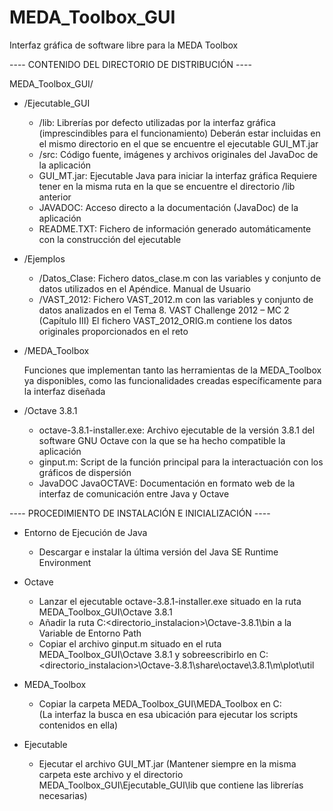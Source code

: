 # MEDA_Toolbox_GUI
Interfaz gráfica de software libre para la MEDA Toolbox

---- CONTENIDO DEL DIRECTORIO DE DISTRIBUCIÓN ----

MEDA_Toolbox_GUI/

* /Ejecutable_GUI

	- /lib: 	Librerías por defecto utilizadas por la interfaz gráfica (imprescindibles para el funcionamiento)
			Deberán estar incluidas en el mismo directorio en el que se encuentre el ejecutable GUI_MT.jar
	- /src: 	Código fuente, imágenes y archivos originales del JavaDoc de la aplicación 
	- GUI_MT.jar:	Ejecutable Java para iniciar la interfaz gráfica
			Requiere tener en la misma ruta en la que se encuentre el directorio /lib anterior
	- JAVADOC:	Acceso directo a la documentación (JavaDoc) de la aplicación
	- README.TXT:	Fichero de información generado automáticamente con la construcción del ejecutable

* /Ejemplos

	- /Datos_Clase:	Fichero datos_clase.m con las variables y conjunto de datos utilizados en el Apéndice. Manual de Usuario
	- /VAST_2012:	Fichero VAST_2012.m con las variables y conjunto de datos analizados en el Tema 8. VAST Challenge 2012 – MC 2 (Capítulo III) 
			El fichero VAST_2012_ORIG.m contiene los datos originales proporcionados en el reto

* /MEDA_Toolbox

	Funciones que implementan tanto las herramientas de la MEDA_Toolbox ya disponibles, como las funcionalidades creadas específicamente para la interfaz diseñada

* /Octave 3.8.1

	- octave-3.8.1-installer.exe:	Archivo ejecutable de la versión 3.8.1 del software GNU Octave con la que se ha hecho compatible la aplicación
	- ginput.m:			Script de la función principal para la interactuación con los gráficos de dispersión
	- JavaDOC JavaOCTAVE:		Documentación en formato web de la interfaz de comunicación entre Java y Octave



---- PROCEDIMIENTO DE INSTALACIÓN E INICIALIZACIÓN ----

* Entorno de Ejecución de Java

	- Descargar e instalar la última versión del Java SE Runtime Environment

* Octave

	- Lanzar el ejecutable octave-3.8.1-installer.exe situado en la ruta MEDA_Toolbox_GUI\Octave 3.8.1
	- Añadir la ruta C:\<directorio_instalacion>\Octave-3.8.1\bin a la Variable de Entorno Path
	- Copiar el archivo ginput.m situado en el ruta MEDA_Toolbox_GUI\Octave 3.8.1 y sobreescribirlo en C:\<directorio_instalacion>\Octave-3.8.1\share\octave\3.8.1\m\plot\util

* MEDA_Toolbox

	- Copiar la carpeta MEDA_Toolbox_GUI\MEDA_Toolbox en C:\
	  (La interfaz la busca en esa ubicación para ejecutar los scripts contenidos en ella)

* Ejecutable

	- Ejecutar el archivo GUI_MT.jar
	  (Mantener siempre en la misma carpeta este archivo y el directorio MEDA_Toolbox_GUI\Ejecutable_GUI\lib que contiene las librerías necesarias)
